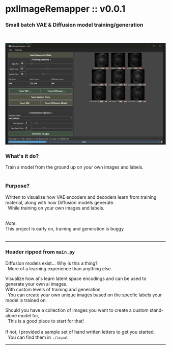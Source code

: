 # pxlImageRemapper :: v0.0.1
### Small batch VAE & Diffusion model training/generation
&nbsp;

<p align='center'><img src='_show/readme_overview.png' alt="Overview" /></p>

### What's it do?
Train a model from the ground up on your own images and labels.
<br/>&nbsp;

### Purpose?
Written to visualize how VAE encoders and decoders learn from training material, along with how Diffusion models generate.
<br/>&nbsp; While training on your own images and labels.

<br/>*Note*:
<br/>This project is early on, training and generation is buggy
<br/>&nbsp;

---

### Header ripped from `main.py`
Diffusion models exist... Why is this a thing?     
&nbsp; More of a learning experience than anything else.

Visualize how ai's learn latent space encodings and can be used to generate your own ai images.      
With custom levels of training and generation,
<br/>&nbsp; You can create your own unique images based on the specfic labels your model is trained on.     

Should you have a collection of images you want to create a custom stand-alone model for,
<br/>&nbsp; This is a good place to start for that!        
<br/>If not, I provided a sample set of hand written letters to get you started.
<br/>&nbsp; You can find them in `./input`

---
